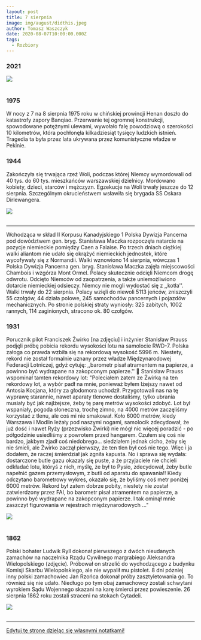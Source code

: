 ```yaml
---
layout: post
title: 7 sierpnia
image: img/august/didthis.jpeg
author: Tomasz Waszczyk
date: 2020-08-07T10:00:00.000Z
tags:
  - Rozbiory
---
```


### 2021

<img src="./img/august/btcvsgold.jpeg"><br><br>

### 1975

W nocy z 7 na 8 sierpnia 1975 roku w chińskiej prowincji Henan doszło do katastrofy zapory Banqiao. Przerwanie tej ogromnej konstrukcji, spowodowane potężnymi ulewami, wywołało falę powodziową o szerokości 10 kilometrów, która pochłonęła kilkadziesiąt tysięcy ludzkich istnień. Tragedia ta była przez lata ukrywana przez komunistyczne władze w Pekinie.

### 1944

Zakończyła się trwająca rzeź Woli, podczas której Niemcy wymordowali od 40 tys. do 60 tys. mieszkańców warszawskiej dzielnicy. Mordowano kobiety, dzieci, starców i mężczyzn. Egzekucje na Woli trwały jeszcze do 12 sierpnia. Szczególnym okrucieństwem wsławiła się brygada SS Oskara Dirlewangera.

<img src="./img/august/oskar.jpg"><br><br>

---

Wchodząca w skład II Korpusu Kanadyjskiego 1 Polska Dywizja Pancerna pod dowództwem gen. bryg. Stanisława Maczka rozpoczęła natarcie na pozycje niemieckie pomiędzy Caen a Falaise. Po trzech dniach ciężkiej walki aliantom nie udało się okrążyć niemieckich jednostek, które wycofywały się z Normandii.
Walki wznowiono 14 sierpnia, wówczas 1 Polska Dywizja Pancerna gen. bryg. Stanisława Maczka zajęła miejscowości Chambois i wzgórza Mont Ormel. Polacy skutecznie odcięli Niemcom drogę odwrotu. Odcięto Niemców od zaopatrzenia, a także uniemożliwiono dotarcie niemieckiej odsieczy. Niemcy nie mogli wydostać się z ,,kotła''. Walki trwały do 22 sierpnia. Polacy wzięli do niewoli 5113 jeńców, zniszczyli 55 czołgów, 44 działa polowe, 245 samochodów pancernych i pojazdów mechanicznych. Po stronie polskiej straty wyniosły: 325 zabitych, 1002 rannych, 114 zaginionych, stracono ok. 80 czołgów.

### 1931

Porucznik pilot Franciszek Żwirko [na zdjęciu] i inżynier Stanisław Prauss podjęli próbę pobicia rekordu wysokości lotu na samolocie RWD-7. Polska załoga co prawda wzbiła się na rekordową wysokość  5996 m. Niestety, rekord nie został formalnie uznany przez władze Międzynarodowej Federacji Lotniczej, gdyż cytuję: ,,barometr pisał atramentem na papierze, a powinno być wydrapane na zakopconym papierze.'' 🙂
Stanisław Prauss wspominał tamten rekordowy lot: 
"Poleciałem zatem ze Żwirką na ten rekordowy lot, a wybór padł na mnie, ponieważ byłem lżejszy nawet od Antosia Kocjana, który za głodomora uchodził. Przygotowali nas na tę wyprawę starannie, nawet aparaty tlenowe dostaliśmy, tylko ubrania musiały być jak najlżejsze, żeby tę parę metrów wysokości zdobyć. Lot był wspaniały, pogoda słoneczna, trochę zimno, na 4000 metrów zaczęliśmy korzystać z tlenu, ale coś mi nie smakował. Koło 6000 metrów, kiedy Warszawa i Modlin leżały pod naszymi nogami, samolocik zdecydował, że już dość i nawet Ryży (przezwisko Żwirki) nie mógł nic więcej poradzić - po półgodzinie usiedliśmy z powrotem przed hangarem. Czułem się coś nie bardzo, jakbym zjadł coś niedobrego... siedziałem jednak cicho, żeby się nie śmieli, ale Żwirko zaczął pierwszy, że ten tlen był coś nie tego. Więc i ja dodałem, że raczej śmierdział jak zgniła kapusta. No i sprawa się wydała: dostarczone butle gazu okazały się puste, a że przyjaciele nie chcieli odkładać lotu, któryś z nich, myślę, że był to Pysio, zdecydował, żeby butle napełnić gazem przemysłowym, z butli od aparatu do spawania!! Kiedy odczytano barometrowy wykres, okazało się, że byliśmy coś metr poniżej 6000 metrów. Rekord był zatem dobrze pobity, niestety nie został zatwierdzony przez FAI, bo barometr pisał atramentem na papierze, a powinno być wydrapane na zakopconym papierze. I tak ominął mnie zaszczyt figurowania w rejestrach międzynarodowych ..."

<img src="./img/august/zwirek.jpg"><br><br>

### 1862

Polski bohater Ludwik Ryll dokonał pierwszego z dwóch nieudanych zamachów na naczelnika Rządu Cywilnego margrabiego Aleksandra Wielopolskiego (zdjęcie). Próbował on strzelić do wychodzącego z budynku Komisji Skarbu Wielopolskiego, ale nie wypalił mu pistolet. 8 dni pózniej inny polski zamachowiec Jan Rzońca dokonał próby zasztyletowania go. To również się nie udało.
Niedługo po tym obaj zamachowcy zostali schwytani wyrokiem Sądu Wojennego skazani na karę śmierci przez powieszenie. 26 sierpnia
1862 roku zostali straceni na stokach Cytadeli.

<img src="./img/august/wielopolski.jpg"><br><br>

---

<a href="https://github.com/TomaszWaszczyk/historia.waszczyk.com/edit/master/src/content/august-7.md" target="_blank">Edytuj tę stronę dzieląc się własnymi notatkami!</a>
